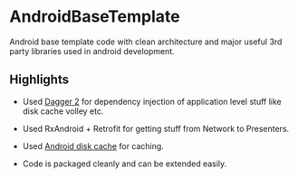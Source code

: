 # AndroidBaseTemplate
Android base template code with clean architecture and major useful 3rd party libraries used in android development.

## Highlights

-  Used [Dagger 2](http://google.github.io/dagger) for dependency injection of application level stuff like disk cache volley etc.
 
-  Used RxAndroid + Retrofit for getting stuff from Network to Presenters.

- Used [Android disk cache](https://github.com/himanshuvirmani/AndroidDiskCache) for caching.

- Code is packaged cleanly and can be extended easily.
